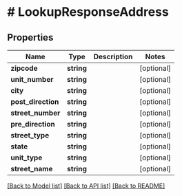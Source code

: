 # # LookupResponseAddress

## Properties

Name | Type | Description | Notes
------------ | ------------- | ------------- | -------------
**zipcode** | **string** |  | [optional]
**unit_number** | **string** |  | [optional]
**city** | **string** |  | [optional]
**post_direction** | **string** |  | [optional]
**street_number** | **string** |  | [optional]
**pre_direction** | **string** |  | [optional]
**street_type** | **string** |  | [optional]
**state** | **string** |  | [optional]
**unit_type** | **string** |  | [optional]
**street_name** | **string** |  | [optional]

[[Back to Model list]](../../README.md#models) [[Back to API list]](../../README.md#endpoints) [[Back to README]](../../README.md)

